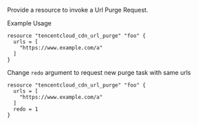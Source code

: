 Provide a resource to invoke a Url Purge Request.

Example Usage

```hcl
resource "tencentcloud_cdn_url_purge" "foo" {
  urls = [
    "https://www.example.com/a"
  ]
}
```

Change `redo` argument to request new purge task with same urls

```hcl
resource "tencentcloud_cdn_url_purge" "foo" {
  urls = [
    "https://www.example.com/a"
  ]
  redo = 1
}
```